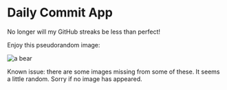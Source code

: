 Daily Commit App
================
No longer will my GitHub streaks be less than perfect!

Enjoy this pseudorandom image:

![a bear](http://placebear.com/600/700 "a bear")

Known issue: there are some images missing from some of these. It seems a little random. Sorry if no image has appeared.